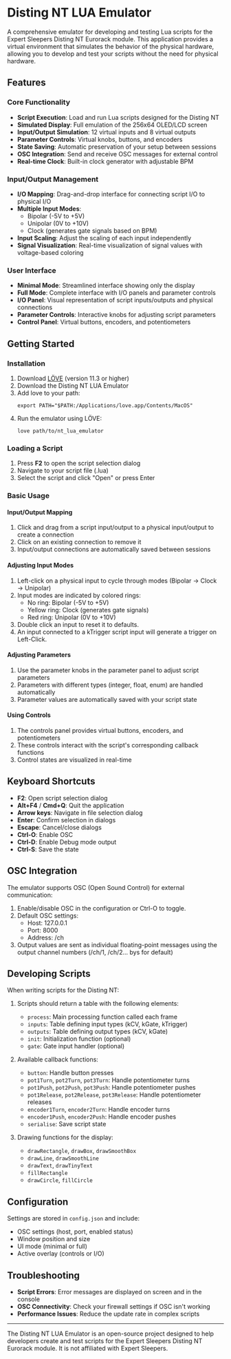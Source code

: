 # Disting NT LUA Emulator

A comprehensive emulator for developing and testing Lua scripts for the Expert Sleepers Disting NT Eurorack module. This application provides a virtual environment that simulates the behavior of the physical hardware, allowing you to develop and test your scripts without the need for physical hardware.

## Features

### Core Functionality
- **Script Execution**: Load and run Lua scripts designed for the Disting NT
- **Simulated Display**: Full emulation of the 256x64 OLED/LCD screen
- **Input/Output Simulation**: 12 virtual inputs and 8 virtual outputs
- **Parameter Controls**: Virtual knobs, buttons, and encoders
- **State Saving**: Automatic preservation of your setup between sessions
- **OSC Integration**: Send and receive OSC messages for external control
- **Real-time Clock**: Built-in clock generator with adjustable BPM

### Input/Output Management
- **I/O Mapping**: Drag-and-drop interface for connecting script I/O to physical I/O
- **Multiple Input Modes**:
  - Bipolar (-5V to +5V)
  - Unipolar (0V to +10V)
  - Clock (generates gate signals based on BPM)
- **Input Scaling**: Adjust the scaling of each input independently
- **Signal Visualization**: Real-time visualization of signal values with voltage-based coloring

### User Interface
- **Minimal Mode**: Streamlined interface showing only the display
- **Full Mode**: Complete interface with I/O panels and parameter controls
- **I/O Panel**: Visual representation of script inputs/outputs and physical connections
- **Parameter Controls**: Interactive knobs for adjusting script parameters
- **Control Panel**: Virtual buttons, encoders, and potentiometers

## Getting Started

### Installation
1. Download [LÖVE](https://love2d.org/) (version 11.3 or higher)
2. Download the Disting NT LUA Emulator
3. Add love to your path:
   ```
   export PATH="$PATH:/Applications/love.app/Contents/MacOS"
   ```
4. Run the emulator using LÖVE:
   ```
   love path/to/nt_lua_emulator
   ```

### Loading a Script
1. Press **F2** to open the script selection dialog
2. Navigate to your script file (.lua)
3. Select the script and click "Open" or press Enter

### Basic Usage

#### Input/Output Mapping
1. Click and drag from a script input/output to a physical input/output to create a connection
2. Click on an existing connection to remove it
3. Input/output connections are automatically saved between sessions

#### Adjusting Input Modes
1. Left-click on a physical input to cycle through modes (Bipolar → Clock → Unipolar)
2. Input modes are indicated by colored rings:
   - No ring: Bipolar (-5V to +5V)
   - Yellow ring: Clock (generates gate signals)
   - Red ring: Unipolar (0V to +10V)
3. Double click an input to reset it to defaults.
4. An input connected to a kTrigger script input will generate a trigger on Left-Click.

#### Adjusting Parameters
1. Use the parameter knobs in the parameter panel to adjust script parameters
2. Parameters with different types (integer, float, enum) are handled automatically
3. Parameter values are automatically saved with your script state

#### Using Controls
1. The controls panel provides virtual buttons, encoders, and potentiometers
2. These controls interact with the script's corresponding callback functions
3. Control states are visualized in real-time

## Keyboard Shortcuts

- **F2**: Open script selection dialog
- **Alt+F4** / **Cmd+Q**: Quit the application
- **Arrow keys**: Navigate in file selection dialog
- **Enter**: Confirm selection in dialogs
- **Escape**: Cancel/close dialogs
- **Ctrl-O**: Enable OSC
- **Ctrl-D**: Enable Debug mode output
- **Ctrl-S**: Save the state

## OSC Integration

The emulator supports OSC (Open Sound Control) for external communication:

1. Enable/disable OSC in the configuration or Ctrl-O to toggle.
2. Default OSC settings:
   - Host: 127.0.0.1
   - Port: 8000
   - Address: /ch
3. Output values are sent as individual floating-point messages using the output channel numbers (/ch/1, /ch/2... bys for default)

## Developing Scripts

When writing scripts for the Disting NT:

1. Scripts should return a table with the following elements:
   - `process`: Main processing function called each frame
   - `inputs`: Table defining input types (kCV, kGate, kTrigger)
   - `outputs`: Table defining output types (kCV, kGate)
   - `init`: Initialization function (optional)
   - `gate`: Gate input handler (optional)

2. Available callback functions:
   - `button`: Handle button presses
   - `pot1Turn`, `pot2Turn`, `pot3Turn`: Handle potentiometer turns
   - `pot1Push`, `pot2Push`, `pot3Push`: Handle potentiometer pushes
   - `pot1Release`, `pot2Release`, `pot3Release`: Handle potentiometer releases
   - `encoder1Turn`, `encoder2Turn`: Handle encoder turns
   - `encoder1Push`, `encoder2Push`: Handle encoder pushes
   - `serialise`: Save script state

3. Drawing functions for the display:
   - `drawRectangle`, `drawBox`, `drawSmoothBox`
   - `drawLine`, `drawSmoothLine`
   - `drawText`, `drawTinyText`
   - `fillRectangle`
   - `drawCircle`, `fillCircle`

## Configuration

Settings are stored in `config.json` and include:

- OSC settings (host, port, enabled status)
- Window position and size
- UI mode (minimal or full)
- Active overlay (controls or I/O)

## Troubleshooting

- **Script Errors**: Error messages are displayed on screen and in the console
- **OSC Connectivity**: Check your firewall settings if OSC isn't working
- **Performance Issues**: Reduce the update rate in complex scripts

---

The Disting NT LUA Emulator is an open-source project designed to help developers create and test scripts for the Expert Sleepers Disting NT Eurorack module. It is not affiliated with Expert Sleepers.